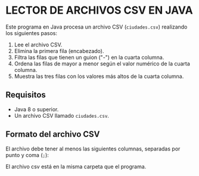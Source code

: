 # LECTOR DE ARCHIVOS CSV EN JAVA

Este programa en Java procesa un archivo CSV (`ciudades.csv`) realizando los siguientes pasos:

1. Lee el archivo CSV.
2. Elimina la primera fila (encabezado).
3. Filtra las filas que tienen un guion ("-") en la cuarta columna.
4. Ordena las filas de mayor a menor según el valor numérico de la cuarta columna.
5. Muestra las tres filas con los valores más altos de la cuarta columna.

## Requisitos

- Java 8 o superior.
- Un archivo CSV llamado `ciudades.csv`.

## Formato del archivo CSV

El archivo debe tener al menos las siguientes columnas, separadas por punto y coma (`;`):

El archivo csv está en la misma carpeta que el programa.
